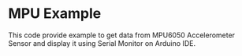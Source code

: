 # MPU Example

This code provide example to get data from MPU6050 Accelerometer Sensor and display it using Serial Monitor on Arduino IDE.
